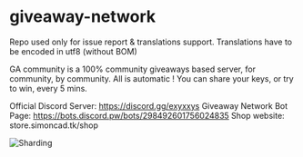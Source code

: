 # giveaway-network

Repo used only for issue report & translations support. Translations have to be encoded in utf8 (without BOM)

GA community is a 100% community giveaways based server, for community, by community. All is automatic ! You can share your keys, or try to win, every 5 mins.

Official Discord Server: https://discord.gg/exyxxys
Giveaway Network Bot Page: https://bots.discord.pw/bots/298492601756024835
Shop website: store.simoncad.tk/shop

![Sharding](https://raw.githubusercontent.com/maxerbox/giveaway-network/master/Sharding.png)
